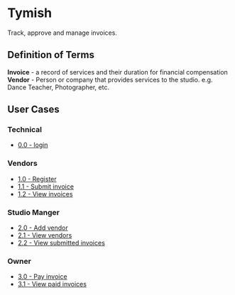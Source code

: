 # Tymish

Track, approve and manage invoices.

## Definition of Terms

**Invoice** - a record of services and their duration for financial compensation
**Vendor** - Person or company that provides services to the studio. e.g. Dance Teacher, Photographer, etc.

## User Cases

### Technical
* [0.0 - login](/usecases/0-0-login.md)

### Vendors
* [1.0 - Register](/usecases/1-0-register.md)
* [1.1 - Submit invoice](/usecases/1-1-submit-invoice.md)
* [1.2 - View invoices](/usecases/1-2-view-invoices.md)

### Studio Manger
* [2.0 - Add vendor](/usecases/2-1-add-vendor.md)
* [2.1 - View vendors](/usecases/2-2-view-vendors.md)
* [2.2 - View submitted invoices](/usecases/2-3-view-submitted-invoices.md)

### Owner
* [3.0 - Pay invoice](usecases/3-1-pay-invoice.md)
* [3.1 - View paid invoices](usecases/3.2-view-paid-invoices.md)